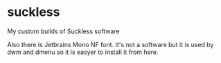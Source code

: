 # suckless
My custom builds of Suckless software

Also there is Jetbrains Mono NF font. It's not a software but it is used by dwm and dmenu so it is easyer to install it from here.
